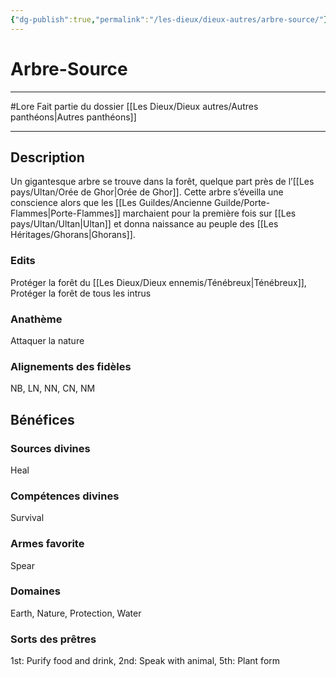 ```yaml
---
{"dg-publish":true,"permalink":"/les-dieux/dieux-autres/arbre-source/"}
---
```


# Arbre-Source
---
#Lore
Fait partie du dossier [[Les Dieux/Dieux autres/Autres panthéons\|Autres panthéons]]

-------
## Description
Un gigantesque arbre se trouve dans la forêt, quelque part près de l’[[Les pays/Ultan/Orée de Ghor\|Orée de Ghor]]. Cette arbre s’éveilla une conscience alors que les [[Les Guildes/Ancienne Guilde/Porte-Flammes\|Porte-Flammes]] marchaient pour la première fois sur [[Les pays/Ultan/Ultan\|Ultan]] et donna naissance au peuple des [[Les Héritages/Ghorans\|Ghorans]].
### Edits
Protéger la forêt du [[Les Dieux/Dieux ennemis/Ténébreux\|Ténébreux]], Protéger la forêt de tous les intrus
### Anathème
Attaquer la nature
### Alignements des fidèles
NB, LN, NN, CN, NM
## Bénéfices
### Sources divines
Heal
### Compétences divines
Survival
### Armes favorite
Spear
### Domaines
Earth, Nature, Protection, Water
### Sorts des prêtres
1st: Purify food and drink, 2nd: Speak with animal, 5th: Plant form